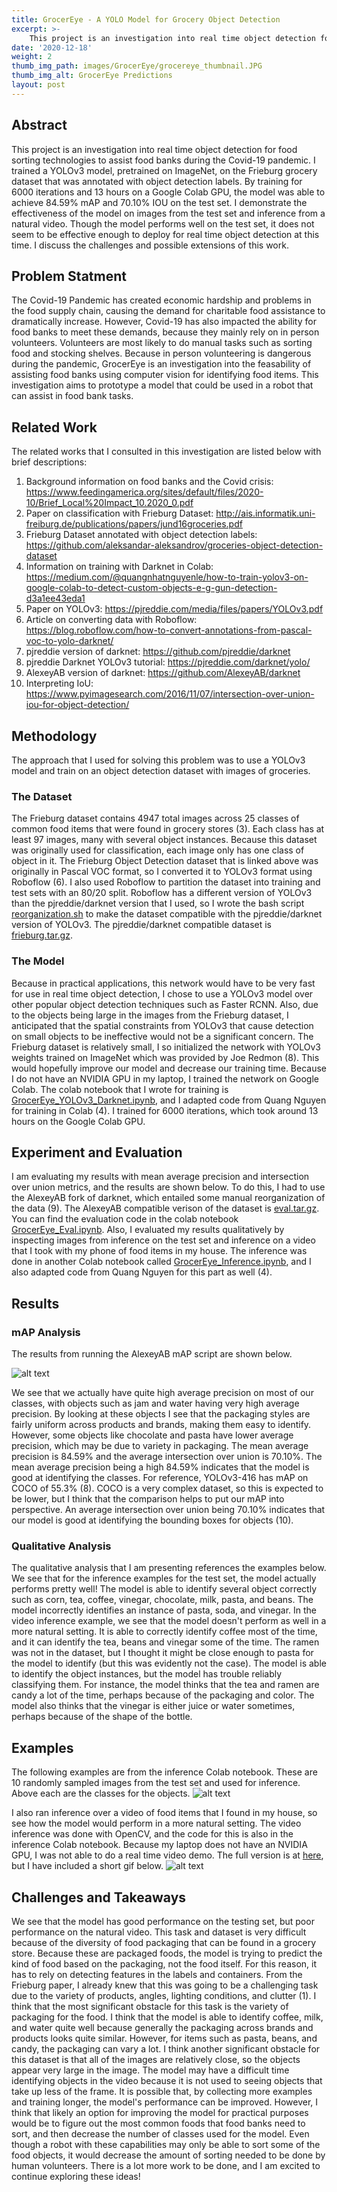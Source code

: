 ```yaml
---
title: GrocerEye - A YOLO Model for Grocery Object Detection
excerpt: >-
    This project is an investigation into real time object detection for food sorting technologies to assist food banks during the Covid-19 pandemic. I trained a YOLOv3 model, pretrained on ImageNet, on the Frieburg grocery dataset that was annotated with object detection labels. By training for 6000 iterations and 13 hours on a Google Colab GPU, the model was able to achieve 84.59% mAP and 70.10% IOU on the test set. I demonstrate the effectiveness of the model on images from the test set and inference from a natural video. Though the model performs well on the test set, it does not seem to be effective enough to deploy for real time object detection at this time. I discuss the challenges and possible extensions of this work.
date: '2020-12-18'
weight: 2
thumb_img_path: images/GrocerEye/grocereye_thumbnail.JPG
thumb_img_alt: GrocerEye Predictions
layout: post
---
```


## Abstract
This project is an investigation into real time object detection for food sorting technologies to assist food banks during the Covid-19 pandemic. I trained a YOLOv3 model, pretrained on ImageNet, on the Frieburg grocery dataset that was annotated with object detection labels. By training for 6000 iterations and 13 hours on a Google Colab GPU, the model was able to achieve 84.59% mAP and 70.10% IOU on the test set. I demonstrate the effectiveness of the model on images from the test set and inference from a natural video. Though the model performs well on the test set, it does not seem to be effective enough to deploy for real time object detection at this time. I discuss the challenges and possible extensions of this work. 

## Problem Statment
The Covid-19 Pandemic has created economic hardship and problems in the food supply chain, causing the demand for charitable food assistance to dramatically increase. However, Covid-19 has also impacted the ability for food banks to meet these demands, because they mainly rely on in person volunteers. Volunteers are most likely to do manual tasks such as sorting food and stocking shelves. Because in person volunteering is dangerous during the pandemic, GrocerEye is an investigation into the feasability of assisting food banks using computer vision for identifying food items. This investigation aims to prototype a model that could be used in a robot that can assist in food bank tasks.

## Related Work
The related works that I consulted in this investigation are listed below with brief descriptions:
1. Background information on food banks and the Covid crisis: https://www.feedingamerica.org/sites/default/files/2020-10/Brief_Local%20Impact_10.2020_0.pdf
2. Paper on classification with Frieburg Dataset: http://ais.informatik.uni-freiburg.de/publications/papers/jund16groceries.pdf
3. Frieburg Dataset annotated with object detection labels: https://github.com/aleksandar-aleksandrov/groceries-object-detection-dataset
4. Information on training with Darknet in Colab: https://medium.com/@quangnhatnguyenle/how-to-train-yolov3-on-google-colab-to-detect-custom-objects-e-g-gun-detection-d3a1ee43eda1
5. Paper on YOLOv3: https://pjreddie.com/media/files/papers/YOLOv3.pdf
6. Article on converting data with Roboflow: https://blog.roboflow.com/how-to-convert-annotations-from-pascal-voc-to-yolo-darknet/
7. pjreddie version of darknet: https://github.com/pjreddie/darknet
8. pjreddie Darknet YOLOv3 tutorial: https://pjreddie.com/darknet/yolo/ 
9. AlexeyAB version of darknet: https://github.com/AlexeyAB/darknet
10. Interpreting IoU: https://www.pyimagesearch.com/2016/11/07/intersection-over-union-iou-for-object-detection/


## Methodology
The approach that I used for solving this problem was to use a YOLOv3 model and train on an object detection dataset with images of groceries. 

### The Dataset
The Frieburg dataset contains 4947 total images across 25 classes of common food items that were found in grocery stores (3). Each class has at least 97 images, many with several object instances. Because this dataset was originally used for classification, each image only has one class of object in it. The Frieburg Object Detection dataset that is linked above was originally in Pascal VOC format, so I converted it to YOLOv3 format using Roboflow (6). I also used Roboflow to partition the dataset into training and test sets with an 80/20 split. Roboflow has a different version of YOLOv3 than the pjreddie/darknet version that I used, so I wrote the bash script [reorganization.sh](https://github.com/bhimar/GrocerEye/blob/main/frieburg/reorganize.sh) to make the dataset compatible with the pjreddie/darknet version of YOLOv3. The pjreddie/darknet compatible dataset is [frieburg.tar.gz](https://github.com/bhimar/GrocerEye/blob/main/frieburg.tar.gz).

### The Model
Because in practical applications, this network would have to be very fast for use in real time object detection, I chose to use a YOLOv3 model over other popular object detection techniques such as Faster RCNN. Also, due to the objects being large in the images from the Frieburg dataset, I anticipated that the spatial constraints from YOLOv3 that cause detection on small objects to be ineffective would not be a significant concern. The Frieburg dataset is relatively small, I so initialized the network with YOLOv3 weights trained on ImageNet which was provided by Joe Redmon (8). This would hopefully improve our model and decrease our training time. Because I do not have an NVIDIA GPU in my laptop, I trained the network on Google Colab. The colab notebook that I wrote for training is [GrocerEye_YOLOv3_Darknet.ipynb](https://github.com/bhimar/GrocerEye/blob/main/GrocerEye_YOLOv3_Darknet.ipynb), and I adapted code from Quang Nguyen for training in Colab (4). I trained for 6000 iterations, which took around 13 hours on the Google Colab GPU.

## Experiment and Evaluation
I am evaluating my results with mean average precision and intersection over union metrics, and the results are shown below. To do this, I had to use the AlexeyAB fork of darknet, which entailed some manual reorganization of the data (9). The AlexeyAB compatible verison of the dataset is [eval.tar.gz](https://github.com/bhimar/GrocerEye/blob/main/eval.tar.gz). You can find the evaluation code in the colab notebook [GrocerEye_Eval.ipynb](https://github.com/bhimar/GrocerEye/blob/main/GrocerEye_Eval.ipynb). Also, I evaluated my results qualitatively by inspecting images from inference on the test set and inference on a video that I took with my phone of food items in my house. The inference was done in another Colab notebook called [GrocerEye_Inference.ipynb](https://github.com/bhimar/GrocerEye/blob/main/GrocerEye_Inference.ipynb), and I also adapted code from Quang Nguyen for this part as well (4).

## Results
### mAP Analysis
The results from running the AlexeyAB mAP script are shown below.

![alt text]({{site.baseurl}}/images/GrocerEye/mAP.jpg)

We see that we actually have quite high average precision on most of our classes, with objects such as jam and water having very high average precision. By looking at these objects I see that the packaging styles are fairly uniform across products and brands, making them easy to identify. However, some objects like chocolate and pasta have lower average precision, which may be due to variety in packaging. The mean average precision is 84.59% and the average intersection over union is 70.10%. The mean average precision being a high 84.59% indicates that the model is good at identifying the classes. For reference, YOLOv3-416 has mAP on COCO of 55.3% (8). COCO is a very complex dataset, so this is expected to be lower, but I think that the comparison helps to put our mAP into perspective. An average intersection over union being 70.10% indicates that our model is good at identifying the bounding boxes for objects (10). 

### Qualitative Analysis
The qualitative analysis that I am presenting references the examples below. We see that for the inference examples for the test set, the model actually performs pretty well! The model is able to identify several object correctly such as corn, tea, coffee, vinegar, chocolate, milk, pasta, and beans. The model incorrectly identifies an instance of pasta, soda, and vinegar. In the video inference example, we see that the model doesn't perform as well in a more natural setting. It is able to correctly identify coffee most of the time, and it can identify the tea, beans and vinegar some of the time. The ramen was not in the dataset, but I thought it might be close enough to pasta for the model to identify (but this was evidently not the case). The model is able to identify the object instances, but the model has trouble reliably classifying them. For instance, the model thinks that the tea and ramen are candy a lot of the time, perhaps because of the packaging and color. The model also thinks that the vinegar is either juice or water sometimes, perhaps because of the shape of the bottle.

## Examples
The following examples are from the inference Colab notebook. These are 10 randomly sampled images from the test set and used for inference. Above each are the classes for the objects.
![alt text]({{site.baseurl}}/images/GrocerEye/predictions.png)

I also ran inference over a video of food items that I found in my house, so see how the model would perform in a more natural setting. The video inference was done with OpenCV, and the code for this is also in the inference Colab notebook. Because my laptop does not have an NVIDIA GPU, I was not able to do a real time video demo. The full version is at [here](https://youtu.be/UgWAbjeQLRE), but I have included a short gif below.
![alt text]({{site.baseurl}}/images/GrocerEye/demo.gif)

## Challenges and Takeaways
We see that the model has good performance on the testing set, but poor performance on the natural video. This task and dataset is very difficult because of the diversity of food packaging that can be found in a grocery store. Because these are packaged foods, the model is trying to predict the kind of food based on the packaging, not the food itself. For this reason, it has to rely on detecting features in the labels and containers. From the Frieburg paper, I already knew that this was going to be a challenging task due to the variety of products, angles, lighting conditions, and clutter (1). I think that the most significant obstacle for this task is the variety of packaging for the food. I think that the model is able to identify coffee, milk, and water quite well because generally the packaging across brands and products looks quite similar. However, for items such as pasta, beans, and candy, the packaging can vary a lot. I think another significant obstacle for this dataset is that all of the images are relatively close, so the objects appear very large in the image. The model may have a difficult time identifying objects in the video because it is not used to seeing objects that take up less of the frame. It is possible that, by collecting more examples and training longer, the model's performance can be improved. However, I think that likely an option for improving the model for practical purposes would be to figure out the most common foods that food banks need to sort, and then decrease the number of classes used for the model. Even though a robot with these capabilities may only be able to sort some of the food objects, it would decrease the amount of sorting needed to be done by human volunteers. There is a lot more work to be done, and I am excited to continue exploring these ideas!
